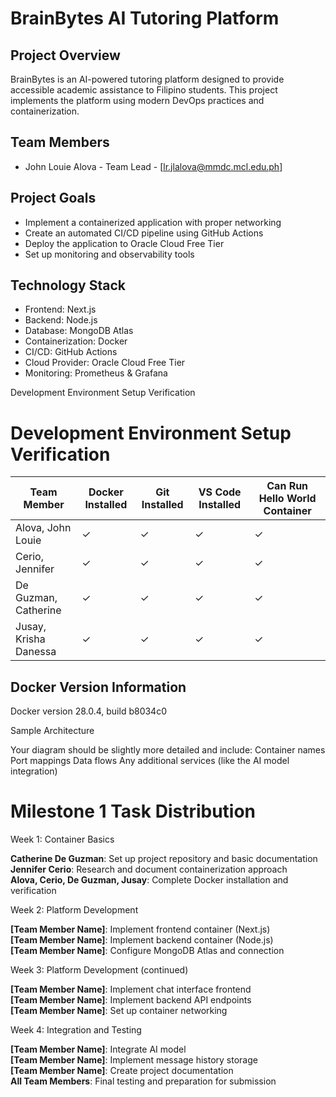 # BrainBytes AI Tutoring Platform

## Project Overview
BrainBytes is an AI-powered tutoring platform designed to provide accessible academic assistance to Filipino students. This project implements the platform using modern DevOps practices and containerization.

## Team Members
- John Louie Alova - Team Lead - [lr.jlalova@mmdc.mcl.edu.ph]

## Project Goals
- Implement a containerized application with proper networking
- Create an automated CI/CD pipeline using GitHub Actions
- Deploy the application to Oracle Cloud Free Tier
- Set up monitoring and observability tools

## Technology Stack
- Frontend: Next.js
- Backend: Node.js
- Database: MongoDB Atlas
- Containerization: Docker
- CI/CD: GitHub Actions
- Cloud Provider: Oracle Cloud Free Tier
- Monitoring: Prometheus & Grafana




Development Environment Setup Verification


# Development Environment Setup Verification

|      Team Member      | Docker Installed | Git Installed | VS Code Installed | Can Run Hello World Container |
|-----------------------|------------------|---------------|-------------------|-------------------------------|
| Alova, John Louie     | ✓                | ✓            | ✓                 | ✓                            |
| Cerio, Jennifer       | ✓                | ✓            | ✓                 | ✓                            |
| De Guzman, Catherine  | ✓                | ✓            | ✓                 | ✓                            |
| Jusay, Krisha Danessa | ✓                | ✓            | ✓                 | ✓                            |

## Docker Version Information
Docker version 28.0.4, build b8034c0

Sample Architecture

Your diagram should be slightly more detailed and include:
Container names
Port mappings
Data flows
Any additional services (like the AI model integration)

# Milestone 1 Task Distribution

Week 1: Container Basics

**Catherine De Guzman**: Set up project repository and basic documentation <br/>
**Jennifer Cerio**: Research and document containerization approach <br/>
**Alova, Cerio, De Guzman, Jusay**: Complete Docker installation and verification <br/>

Week 2: Platform Development

**[Team Member Name]**: Implement frontend container (Next.js) <br/>
**[Team Member Name]**: Implement backend container (Node.js) <br/>
**[Team Member Name]**: Configure MongoDB Atlas and connection

Week 3: Platform Development (continued)

**[Team Member Name]**: Implement chat interface frontend <br/>
**[Team Member Name]**: Implement backend API endpoints <br/>
**[Team Member Name]**: Set up container networking

Week 4: Integration and Testing

**[Team Member Name]**: Integrate AI model <br/>
**[Team Member Name]**: Implement message history storage <br/>
**[Team Member Name]**: Create project documentation <br/>
**All Team Members**: Final testing and preparation for submission
